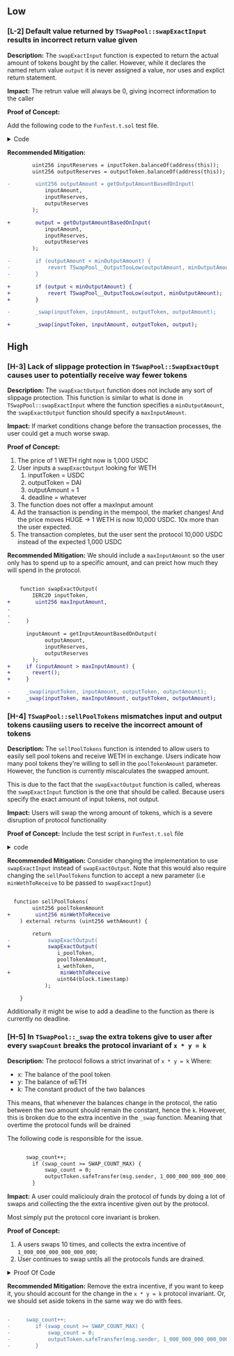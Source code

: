## Low

### [L-2] Default value returned by `TSwapPool::swapExactInput` results in incorrect return value given

**Description:** The `swapExactInput` function is expected to return the actual amount of tokens bought by the caller. However, while it declares the named return value `output` it is never assigned a value, nor uses and explict return statement.

**Impact:** The retrun value will always be 0, giving incorrect information to the caller

**Proof of Concept:**

Add the following code to the `FunTest.t.sol` test file.

<details>
<summary>Code</summary>

```javascript
function testFlawedSwapExactInput() public {
     // User has 11 pool tokens
     address someUser = makeAddr("someUser");
     uint256 userInitialPoolTokenBalance = 11e18;
     poolToken.mint(someUser, userInitialPoolTokenBalance);
     vm.startPrank(someUser);

     // Users buys 1 WETH from the pool,
     poolToken.approve(address(pool), type(uint256).max);
     uint256 expectedOutputAmount = pool.getOutputAmountBasedOnInput(1 ether, poolToken.balanceOf(address(pool)), weth.balanceOf(address(pool)));
     uint256 returnOutputAmount = pool.swapExactInput(poolToken, 1 ether, weth, expectedOutputAmount, uint64(block.timestamp));

     // assert returnOutputAmount less than expectedOutPutAmount
     assertLt(returnOutputAmount, expectedOutputAmount);
     vm.stopPrank();
    }
```

</details>

**Recommended Mitigation:**

```diff
        uint256 inputReserves = inputToken.balanceOf(address(this));
        uint256 outputReserves = outputToken.balanceOf(address(this));

-        uint256 outputAmount = getOutputAmountBasedOnInput(
            inputAmount,
            inputReserves,
            outputReserves
        );

+        output = getOutputAmountBasedOnInput(
            inputAmount,
            inputReserves,
            outputReserves
        );

-        if (outputAmount < minOutputAmount) {
-            revert TSwapPool__OutputTooLow(outputAmount, minOutputAmount);
-        }

+        if (output < minOutputAmount) {
+            revert TSwapPool__OutputTooLow(output, minOutputAmount);
+        }

-        _swap(inputToken, inputAmount, outputToken, outputAmount);

+        _swap(inputToken, inputAmount, outputToken, output);
```

## High

### [H-3] Lack of slippage protection in `TSwapPool::SwapExactOupt` causes user to potentially receive way fewer tokens

**Description:** The `swapExactOutput` function does not include any sort of slippage protection. This function is similar to what is done in `TSwapPool::swapExactInput` where the function specifies a `minOutputAmount`, the `swapExactOutput` function should specify a `maxInputAmount`.

**Impact:** If market conditions change before the transaction processes, the user could get a much worse swap.

**Proof of Concept:**

1. The price of 1 WETH right now is 1,000 USDC
2. User inputs a `swapExactOutput` looking for WETH
   1. inputToken = USDC
   2. outputToken = DAI
   3. outputAmount = 1
   4. deadline = whatever
3. The function does not offer a maxInput amount
4. Ad the transaction is pending in the mempool, the market changes! And the price moves HUGE -> 1 WETH is now 10,000 USDC. 10x more than the user expected.
5. The transaction completes, but the user sent the protocol 10,000 USDC instead of the expected 1,000 USDC

**Recommended Mitigation:** We should include a `maxInputAmount` so the user only has to spend up to a specific amount, and can preict how much they will spend in the protocol.

```diff

    function swapExactOutput(
        IERC20 inputToken,
+        uint256 maxInputAmount,
.
.
.     )

      inputAmount = getInputAmountBasedOnOutput(
            outputAmount,
            inputReserves,
            outputReserves
        );
+     if (inputAmount > maxInputAmount) {
+       revert();
+     }

-     _swap(inputToken, inputAmount, outputToken, outputAmount);
+     _swap(inputToken, maxInputAmount, outputToken, outputAmount);


```

### [H-4] `TSwapPool::sellPoolTokens` mismatches input and output tokens causiing users to receive the incorrect amount of tokens

**Description:** The `sellPoolTokens` function is intended to allow users to easily sell pool tokens and receive WETH in exchange. Users indicate how many pool tokens they're willing to sell in the `poolTokenAmount` parameter. However, the function is currently miscalculates the swapped amount.

This is due to the fact that the `swapExactOutput` function is called, whereas the `swapExactInput` function is the one that should be called. Because users specify the exact amount of input tokens, not output.

**Impact:** Users will swap the wrong amount of tokens, which is a severe disruption of protocol functionality

**Proof of Concept:**
Include the test script in `FunTest.t.sol` file

<details>
<summary>code</summary>

```javascript

   function testFlawed_sellPoolTokens() public {
        uint256 userAmount = 150 ether;
        address user1 = makeAddr('user1');

        vm.startPrank(user1);
        // User mint 11 poolTokens
        poolToken.mint(address(user1), userAmount);
        poolToken.approve(address(pool), type(uint256).max);
        // user decides to sell 1 poolToken to get WETH tokens
        pool.sellPoolTokens(1 ether);

        // user will get 1 WETH because sellPoolTokens receive 1 ether for the outputAmount rather than for the inputAmount
        assertEq(weth.balanceOf(address(user1)), 1 ether);
        console.log("This is the user balance: %d", poolToken.balanceOf(user1));
        vm.stopPrank();
    }

```

</details>

**Recommended Mitigation:**
Consider changing the implementation to use `swapExactInput` instead of `swapExactOutput`. Note that this would also require changing the `sellPoolTokens` function to accept a new parameter (i.e `minWethToReceive` to be passed to `swapExactInput`)

```diff

  function sellPoolTokens(
        uint256 poolTokenAmount
+        uint256 minWethToReceive
    ) external returns (uint256 wethAmount) {

        return
-            swapExactOutput(
+            swapExactOutput(
                i_poolToken,
                poolTokenAmount,
                i_wethToken,
+                minWethToReceive
                uint64(block.timestamp)
            );

    }

```

Additionally it might be wise to add a deadline to the function as there is currently no deadline. 

### [H-5] In `TSwapPool::_swap` the extra tokens give to user after every `swapCount` breaks the protocol invariant of `x * y = k` 

**Description:** The protocol follows a strict invarinat of `x * y = k` Where:
- x: The balance of the pool token
- y: The balance of wETH
- k: The constant product of the two balances

This means, that whenever the balances change in the protocol, the ratio between the two amount should remain the constant, hence the `k`. However, this is broken due to the extra incentive in the `_swap` function. Meaning that overtime the protocol funds will be drained

The following code is responsible for the issue.

```diff

      swap_count++;
        if (swap_count >= SWAP_COUNT_MAX) {
            swap_count = 0;
            outputToken.safeTransfer(msg.sender, 1_000_000_000_000_000_000);
        }

```

**Impact:** 
A user could maliciouly drain the protocol of funds by doing a lot of swaps and collecting the the extra incentive given out by the protocol.

Most simply put the protocol core invariant is broken.

**Proof of Concept:**
1. A users swaps 10 times, and collects the extra incentive of `1_000_000_000_000_000_000`;
2. User continues to swap untils all the protocols funds are drained.

<details>
<summary>Proof Of Code</summary>

Place the following code into `TSwapPool.t.sol` file.

```javascript 

     function testIvariantBreak() public {
        vm.startPrank(liquidityProvider);
        weth.approve(address(pool), 100e18);
        poolToken.approve(address(pool), 100e18);
        pool.deposit(100e18, 100e18, 100e18, uint64(block.timestamp));
        vm.stopPrank();

        uint256 outputWeth = 1e17;
     
        vm.startPrank(user);
        poolToken.mint(address(user), 100e18);
        poolToken.approve(address(pool), type(uint256).max);
        weth.approve(address(pool), type(uint256).max);
        pool.swapExactOutput(poolToken, weth, outputWeth, uint64(block.timestamp));
        pool.swapExactOutput(poolToken, weth, outputWeth, uint64(block.timestamp));
        pool.swapExactOutput(poolToken, weth, outputWeth, uint64(block.timestamp));
        pool.swapExactOutput(poolToken, weth, outputWeth, uint64(block.timestamp));
        pool.swapExactOutput(poolToken, weth, outputWeth, uint64(block.timestamp));
        pool.swapExactOutput(poolToken, weth, outputWeth, uint64(block.timestamp));
        pool.swapExactOutput(poolToken, weth, outputWeth, uint64(block.timestamp));
        pool.swapExactOutput(poolToken, weth, outputWeth, uint64(block.timestamp));
        pool.swapExactOutput(poolToken, weth, outputWeth, uint64(block.timestamp));

        int256 startingY = int256(weth.balanceOf(address(pool)));
        int256 expectedDeltaY = int256(-1) * int256(outputWeth);
        
        pool.swapExactOutput(poolToken, weth, outputWeth, uint64(block.timestamp));
        vm.stopPrank();

        uint256 endingY = weth.balanceOf(address(pool));

        int256 actualDeltaY = int256(endingY) - int256(startingY);

        assertEq(expectedDeltaY, actualDeltaY);
    }

```
</details>

**Recommended Mitigation:** Remove the extra incentive, if you want to keep it, you should account for the change in the `x * y = k` protocol invariant. Or, we should set aside tokens in the same way we do with fees.

```diff

-     swap_count++;
-        if (swap_count >= SWAP_COUNT_MAX) {
-            swap_count = 0;
-            outputToken.safeTransfer(msg.sender, 1_000_000_000_000_000_000);
-        }

```
